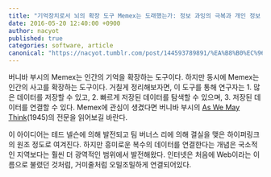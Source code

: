 ```yaml
---
title: "기억장치로서 뇌의 확장 도구 Memex는 도래했는가: 정보 과잉의 극복과 개인 정보 관리 도구"
date: 2016-05-20 12:40:00 +0900
author: nacyot
published: true
categories: software, article
canonical: "https://nacyot.tumblr.com/post/144593789891/%EA%B8%B0%EC%96%B5%EC%9E%A5%EC%B9%98%EB%A1%9C%EC%84%9C-%EB%87%8C%EC%9D%98-%ED%99%95%EC%9E%A5-%EB%8F%84%EA%B5%AC-memex%EB%8A%94-%EB%8F%84%EB%9E%98%ED%96%88%EB%8A%94%EA%B0%80-%EC%A0%95%EB%B3%B4-%EA%B3%BC%EC%9E%89%EC%9D%98-%EA%B7%B9%EB%B3%B5%EA%B3%BC-%EA%B0%9C%EC%9D%B8-%EC%A0%95%EB%B3%B4-%EA%B4%80%EB%A6%AC"
---
```


버니바 부시의 Memex는 인간의 기억을 확장하는 도구이다. 하지만 동시에 Memex는 인간의 사고를 확장하는 도구이다. 거칠게 정리해보자면, 이 도구를 통해 연구자는 1. 많은 데이터를 저장할 수 있고, 2. 빠르게 저장된 데이터를 탐색할 수 있으며, 3. 저장된 데이터를 연결할 수 있다. Memex에 관심이 생겼다면 버니바 부시의 [As We May Think][as-we-may-think](1945)의 전문을 읽어보길 바란다.

이 아이디어는 테드 넬슨에 의해 발전되고 팀 버너스 리에 의해 결실을 맺은 하이퍼링크의 원조 정도로 여겨진다. 하지만 흥미로운 복수의 데이터를 연결한다는 개념은 국소적인 지역보다는 훨씬 더 광역적인 범위에서 발전해왔다. 인터넷은 처음에 Web이라는 이름으로 불렸던 것처럼, 거미줄처럼 오밀조밀하게 연결되어있다.

[as-we-may-think]:http://www.theatlantic.com/magazine/archive/1945/07/as-we-may-think/303881/

<!--more-->

